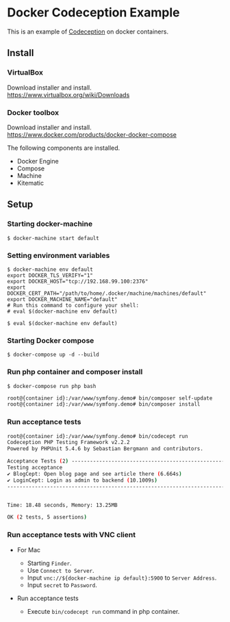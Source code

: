 # Docker Codeception Example
This is an example of [Codeception](http://codeception.com/) on docker containers.

## Install
### VirtualBox
Download installer and install.<br>
https://www.virtualbox.org/wiki/Downloads

### Docker toolbox
Download installer and install.<br>
https://www.docker.com/products/docker-docker-compose

The following components are installed.
- Docker Engine
- Compose
- Machine
- Kitematic

## Setup
### Starting docker-machine
```
$ docker-machine start default
```

### Setting environment variables
```
$ docker-machine env default
export DOCKER_TLS_VERIFY="1"
export DOCKER_HOST="tcp://192.168.99.100:2376"
export DOCKER_CERT_PATH="/path/to/home/.docker/machine/machines/default"
export DOCKER_MACHINE_NAME="default"
# Run this command to configure your shell:
# eval $(docker-machine env default)
```

```
$ eval $(docker-machine env default)
```

### Starting Docker compose
```
$ docker-compose up -d --build
```

### Run php container and composer install

```
$ docker-compose run php bash
```

```bash
root@{container id}:/var/www/symfony.demo# bin/composer self-update
root@{container id}:/var/www/symfony.demo# bin/composer install
```

### Run acceptance tests
```bash
root@{container id}:/var/www/symfony.demo# bin/codecept run
Codeception PHP Testing Framework v2.2.2
Powered by PHPUnit 5.4.6 by Sebastian Bergmann and contributors.

Acceptance Tests (2) -------------------------------------------------------------------------------------------------------------------------------
Testing acceptance
✔ BlogCept: Open blog page and see article there (6.664s)
✔ LoginCept: Login as admin to backend (10.1009s)
----------------------------------------------------------------------------------------------------------------------------------------------------


Time: 18.48 seconds, Memory: 13.25MB

OK (2 tests, 5 assertions)
```

### Run acceptance tests with VNC client
- For Mac
  - Starting `Finder`.
  - Use `Connect to Server`.
  - Input `vnc://${docker-machine ip default}:5900` to `Server Address`.
  - Input `secret` to `Password`.

- Run acceptance tests
  - Execute `bin/codecept run` command in php container.

